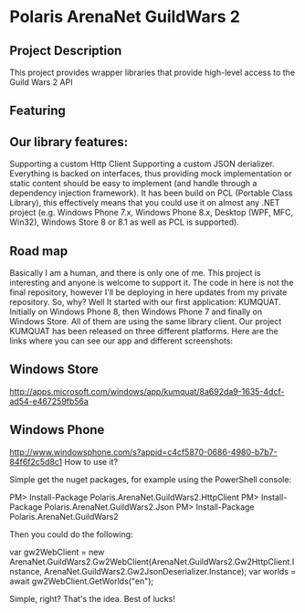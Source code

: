 # Polaris ArenaNet GuildWars 2

## Project Description
This project provides wrapper libraries that provide high-level access to the Guild Wars 2 API

## Featuring

## Our library features:
Supporting a custom Http Client
Supporting a custom JSON derializer.
Everything is backed on interfaces, thus providing mock implementation or static content should be easy to implement (and handle through a dependency injection framework).
It has been build on PCL (Portable Class Library), this effectively means that you could use it on almost any .NET project (e.g. Windows Phone 7.x, Windows Phone 8.x, Desktop (WPF, MFC, Win32), Windows Store 8 or 8.1 as well as PCL is supported).

## Road map
Basically I am a human, and there is only one of me. This project is interesting and anyone is welcome to support it. The code in here is not the final repository, however I'll be deploying in here updates from my private repository. 
So, why?
Well It started with our first application: KUMQUAT. Initially on Windows Phone 8, then Windows Phone 7 and finally on Windows Store. All of them are using the same library client. Our project KUMQUAT has been released on three different platforms. 
Here are the links where you can see our app and different screenshots:

## Windows Store
http://apps.microsoft.com/windows/app/kumquat/8a692da9-1635-4dcf-ad54-e467259fb56a

## Windows Phone
http://www.windowsphone.com/s?appid=c4cf5870-0686-4980-b7b7-84f6f2c5d8c1
How to use it?

Simple get the nuget packages, for example using the PowerShell console:

PM> Install-Package Polaris.ArenaNet.GuildWars2.HttpClient 
PM> Install-Package Polaris.ArenaNet.GuildWars2.Json 
PM> Install-Package Polaris.ArenaNet.GuildWars2 

Then you could do the following:

var gw2WebClient = new ArenaNet.GuildWars2.Gw2WebClient(ArenaNet.GuildWars2.Gw2HttpClient.Instance, ArenaNet.GuildWars2.Gw2JsonDeserializer.Instance);
var worlds = await gw2WebClient.GetWorlds("en");

Simple, right? That's the idea.
Best of lucks!
